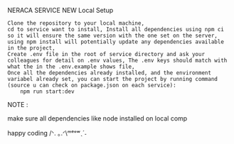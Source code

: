 NERACA SERVICE NEW
Local Setup

    Clone the repository to your local machine,
    cd to service want to install, Install all dependencies using npm ci so it will ensure the same version with the one set on the server, using npm install will potentially update any dependencies available in the project,
    Create .env file in the root of service directory and ask your colleagues for detail on .env values, The .env keys should match with what the in the .env.example shows file,
    Once all the dependencies already installed, and the environment variabel already set, you can start the project by running command (source u can check on package.json on each service):
        npm run start:dev

NOTE :

make sure all dependencies like node installed on local comp

happy coding /ᐠ. ｡.ᐟ\ᵐᵉᵒʷˎˊ˗